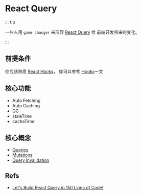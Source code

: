 # React Query

::: tip

一些人用 `game changer` 来形容 [React Query](https://tanstack.com/query/v4/docs/overview) 给 前端开发带来的变化。

:::

## 前提条件

你应该熟悉 [React Hooks](https://reactjs.org/docs/hooks-intro.html)， 你可以参考 [Hooks](hooks.md)一文

## 核心功能

- Auto Fetching
- Auto Caching
- GC
- staleTime
- cacheTime

## 核心概念

- [Queries](https://tanstack.com/query/v4/docs/guides/queries)
- [Mutations](https://tanstack.com/query/v4/docs/guides/mutations)
- [Query Invalidation](https://tanstack.com/query/v4/docs/guides/query-invalidation)

## Refs

- [Let's Build React Query in 150 Lines of Code! ](https://www.youtube.com/watch?v=9SrIirrnwk0)
